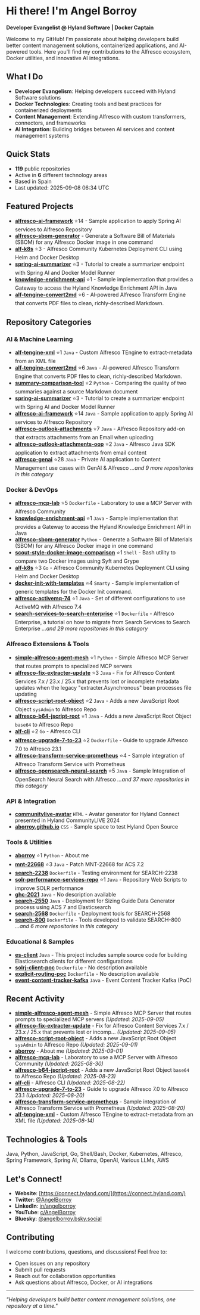 # Hi there! I'm Angel Borroy

**Developer Evangelist @ Hyland Software | Docker Captain**

Welcome to my GitHub! I'm passionate about helping developers build better content management solutions, containerized applications, and AI-powered tools. Here you'll find my contributions to the Alfresco ecosystem, Docker utilities, and innovative AI integrations.

## What I Do

- **Developer Evangelism**: Helping developers succeed with Hyland Software solutions
- **Docker Technologies**: Creating tools and best practices for containerized deployments
- **Content Management**: Extending Alfresco with custom transformers, connectors, and frameworks
- **AI Integration**: Building bridges between AI services and content management systems

## Quick Stats

- **119** public repositories
- Active in **6** different technology areas
- Based in Spain
- Last updated: 2025-09-08 06:34 UTC

## Featured Projects

- **[alfresco-ai-framework](https://github.com/aborroy/alfresco-ai-framework)** ⭐14 - Sample application to apply Spring AI services to Alfresco Repository
- **[alfresco-sbom-generator](https://github.com/aborroy/alfresco-sbom-generator)**  - Generate a Software Bill of Materials (SBOM) for any Alfresco Docker image in one command
- **[alf-k8s](https://github.com/aborroy/alf-k8s)** ⭐3 - Alfresco Community Kubernetes Deployment CLI using Helm and Docker Desktop
- **[spring-ai-summarizer](https://github.com/aborroy/spring-ai-summarizer)** ⭐3 - Tutorial to create a summarizer endpoint with Spring AI and Docker Model Runner
- **[knowledge-enrichment-api](https://github.com/aborroy/knowledge-enrichment-api)** ⭐1 - Sample implementation that provides a Gateway to access the Hyland Knowledge Enrichment API in Java
- **[alf-tengine-convert2md](https://github.com/aborroy/alf-tengine-convert2md)** ⭐6 - AI‑powered Alfresco Transform Engine that converts PDF files to clean, richly‑described Markdown.

## Repository Categories

### AI & Machine Learning

- **[alf-tengine-xml](https://github.com/aborroy/alf-tengine-xml)** ⭐1 `Java` - Custom Alfresco TEngine to extract-metadata from an XML file
- **[alf-tengine-convert2md](https://github.com/aborroy/alf-tengine-convert2md)** ⭐6 `Java` - AI‑powered Alfresco Transform Engine that converts PDF files to clean, richly‑described Markdown.
- **[summary-comparison-tool](https://github.com/aborroy/summary-comparison-tool)** ⭐2 `Python` - Comparing the quality of two summaries against a source Markdown document
- **[spring-ai-summarizer](https://github.com/aborroy/spring-ai-summarizer)** ⭐3 - Tutorial to create a summarizer endpoint with Spring AI and Docker Model Runner
- **[alfresco-ai-framework](https://github.com/aborroy/alfresco-ai-framework)** ⭐14 `Java` - Sample application to apply Spring AI services to Alfresco Repository
- **[alfresco-outlook-attachments](https://github.com/aborroy/alfresco-outlook-attachments)** ⭐7 `Java` - Alfresco Repository add-on that extracts attachments from an Email when uploading
- **[alfresco-outlook-attachments-oop](https://github.com/aborroy/alfresco-outlook-attachments-oop)** ⭐2 `Java` - Alfresco Java SDK application to extract attachments from email content
- **[alfresco-genai](https://github.com/aborroy/alfresco-genai)** ⭐28 `Java` - Private AI application to Content Management use cases with GenAI & Alfresco
*...and 9 more repositories in this category*

### Docker & DevOps

- **[alfresco-mcp-lab](https://github.com/aborroy/alfresco-mcp-lab)** ⭐5 `Dockerfile` - Laboratory to use a MCP Server with Alfresco Community
- **[knowledge-enrichment-api](https://github.com/aborroy/knowledge-enrichment-api)** ⭐1 `Java` - Sample implementation that provides a Gateway to access the Hyland Knowledge Enrichment API in Java
- **[alfresco-sbom-generator](https://github.com/aborroy/alfresco-sbom-generator)**  `Python` - Generate a Software Bill of Materials (SBOM) for any Alfresco Docker image in one command
- **[scout-style-docker-image-comparison](https://github.com/aborroy/scout-style-docker-image-comparison)** ⭐1 `Shell` - Bash utility to compare two Docker images using Syft and Grype
- **[alf-k8s](https://github.com/aborroy/alf-k8s)** ⭐3 `Go` - Alfresco Community Kubernetes Deployment CLI using Helm and Docker Desktop
- **[docker-init-with-templates](https://github.com/aborroy/docker-init-with-templates)** ⭐4 `Smarty` - Sample implementation of generic templates for the Docker Init command.
- **[alfresco-activemq-74](https://github.com/aborroy/alfresco-activemq-74)** ⭐1 `Java` - Set of different configurations to use ActiveMQ with Alfresco 7.4
- **[search-services-to-search-enterprise](https://github.com/aborroy/search-services-to-search-enterprise)** ⭐1 `Dockerfile` - Alfresco Enterprise, a tutorial on how to migrate from Search Services to Search Enterprise
*...and 29 more repositories in this category*

### Alfresco Extensions & Tools

- **[simple-alfresco-agent-mesh](https://github.com/aborroy/simple-alfresco-agent-mesh)** ⭐1 `Python` - Simple Alfresco MCP Server that routes prompts to specialized MCP servers 
- **[alfresco-fix-extracter-update](https://github.com/aborroy/alfresco-fix-extracter-update)** ⭐3 `Java` - Fix for Alfresco Content Services 7.x / 23.x / 25.x that prevents lost or incomplete metadata updates when the legacy "extracter.Asynchronous" bean processes file updating
- **[alfresco-script-root-object](https://github.com/aborroy/alfresco-script-root-object)** ⭐2 `Java` - Adds a new JavaScript Root Object `sysAdmin` to Alfresco Repo
- **[alfresco-b64-jscript-root](https://github.com/aborroy/alfresco-b64-jscript-root)** ⭐1 `Java` - Adds a new JavaScript Root Object `base64` to Alfresco Repo
- **[alf-cli](https://github.com/aborroy/alf-cli)** ⭐2 `Go` - Alfresco CLI
- **[alfresco-upgrade-7-to-23](https://github.com/aborroy/alfresco-upgrade-7-to-23)** ⭐2 `Dockerfile` - Guide to upgrade Alfresco 7.0 to Alfresco 23.1
- **[alfresco-transform-service-prometheus](https://github.com/aborroy/alfresco-transform-service-prometheus)** ⭐4 - Sample integration of Alfresco Transform Service with Prometheus
- **[alfresco-opensearch-neural-search](https://github.com/aborroy/alfresco-opensearch-neural-search)** ⭐5 `Java` - Sample Integration of OpenSearch Neural Search with Alfresco
*...and 37 more repositories in this category*

### API & Integration

- **[communitylive-avatar](https://github.com/aborroy/communitylive-avatar)**  `HTML` - Avatar generator for Hyland Connect presented in Hyland CommunityLIVE 2024
- **[aborroy.github.io](https://github.com/aborroy/aborroy.github.io)**  `CSS` - Sample space to test Hyland Open Source

### Tools & Utilities

- **[aborroy](https://github.com/aborroy/aborroy)** ⭐1 `Python` - About me
- **[mnt-22668](https://github.com/aborroy/mnt-22668)** ⭐3 `Java` - Patch MNT-22668 for ACS 7.2
- **[search-2238](https://github.com/aborroy/search-2238)**  `Dockerfile` - Testing environment for SEARCH-2238
- **[solr-performance-services-repo](https://github.com/aborroy/solr-performance-services-repo)** ⭐1 `Java` - Repository Web Scripts to improve SOLR performance
- **[ghc-2021](https://github.com/aborroy/ghc-2021)**  `Java` - No description available
- **[search-2550](https://github.com/aborroy/search-2550)**  `Java` - Deployment for Sizing Guide Data Generator process using ACS 7 and Elasticsearch
- **[search-2568](https://github.com/aborroy/search-2568)**  `Dockerfile` - Deployment tools for SEARCH-2568
- **[search-800](https://github.com/aborroy/search-800)**  `Dockerfile` - Tools developed to validate SEARCH-800
*...and 6 more repositories in this category*

### Educational & Samples

- **[es-client](https://github.com/aborroy/es-client)**  `Java` - This project includes sample source code for building Elasticsearch clients for different configurations
- **[solrj-client-poc](https://github.com/aborroy/solrj-client-poc)**  `Dockerfile` - No description available
- **[explicit-routing-poc](https://github.com/aborroy/explicit-routing-poc)**  `Dockerfile` - No description available
- **[event-content-tracker-kafka](https://github.com/aborroy/event-content-tracker-kafka)**  `Java` - Event Content Tracker Kafka (PoC)

## Recent Activity

- **[simple-alfresco-agent-mesh](https://github.com/aborroy/simple-alfresco-agent-mesh)** - Simple Alfresco MCP Server that routes prompts to specialized MCP servers  *(Updated: 2025-09-05)*
- **[alfresco-fix-extracter-update](https://github.com/aborroy/alfresco-fix-extracter-update)** - Fix for Alfresco Content Services 7.x / 23.x / 25.x that prevents lost or incomp... *(Updated: 2025-09-05)*
- **[alfresco-script-root-object](https://github.com/aborroy/alfresco-script-root-object)** - Adds a new JavaScript Root Object `sysAdmin` to Alfresco Repo *(Updated: 2025-09-01)*
- **[aborroy](https://github.com/aborroy/aborroy)** - About me *(Updated: 2025-09-01)*
- **[alfresco-mcp-lab](https://github.com/aborroy/alfresco-mcp-lab)** - Laboratory to use a MCP Server with Alfresco Community *(Updated: 2025-08-30)*
- **[alfresco-b64-jscript-root](https://github.com/aborroy/alfresco-b64-jscript-root)** - Adds a new JavaScript Root Object `base64` to Alfresco Repo *(Updated: 2025-08-23)*
- **[alf-cli](https://github.com/aborroy/alf-cli)** - Alfresco CLI *(Updated: 2025-08-22)*
- **[alfresco-upgrade-7-to-23](https://github.com/aborroy/alfresco-upgrade-7-to-23)** - Guide to upgrade Alfresco 7.0 to Alfresco 23.1 *(Updated: 2025-08-20)*
- **[alfresco-transform-service-prometheus](https://github.com/aborroy/alfresco-transform-service-prometheus)** - Sample integration of Alfresco Transform Service with Prometheus *(Updated: 2025-08-20)*
- **[alf-tengine-xml](https://github.com/aborroy/alf-tengine-xml)** - Custom Alfresco TEngine to extract-metadata from an XML file *(Updated: 2025-08-14)*

## Technologies & Tools

Java, Python, JavaScript, Go, Shell/Bash, Docker, Kubernetes, Alfresco, Spring Framework, Spring AI, Ollama, OpenAI, Various LLMs, AWS

## Let's Connect!

- **Website**: [https://connect.hyland.com/](https://connect.hyland.com/)
- **Twitter**: [@AngelBorroy](https://twitter.com/AngelBorroy)
- **LinkedIn**: [in/angelborroy](https://www.linkedin.com/in/angelborroy)
- **YouTube**: [c/AngelBorroy](https://www.youtube.com/c/AngelBorroy)
- **Bluesky**: [@angelborroy.bsky.social](https://bsky.app/profile/angelborroy.bsky.social)

## Contributing

I welcome contributions, questions, and discussions! Feel free to:
- Open issues on any repository
- Submit pull requests
- Reach out for collaboration opportunities
- Ask questions about Alfresco, Docker, or AI integrations

---

*"Helping developers build better content management solutions, one repository at a time."*

<!-- This README is automatically updated by GitHub Actions -->